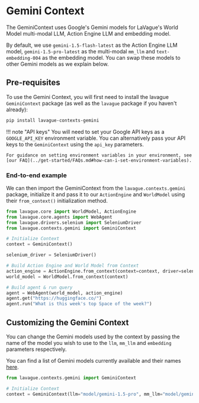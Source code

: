 # Gemini Context

The GeminiContext uses Google's Gemini models for LaVague's World Model multi-modal LLM, Action Engine LLM and embedding model.

By default, we use `gemini-1.5-flash-latest` as the Action Engine LLM model, `gemini-1.5-pro-latest` as the multi-modal `mm_llm` and `text-embedding-004` as the embedding model. You can swap these models to other Gemini models as we explain below.

## Pre-requisites

To use the Gemini Context, you will first need to install the lavague `GeminiContext` package (as well as the `lavague` package if you haven't already):

```bash
pip install lavague-contexts-gemini
```

!!! note "API keys"
    You will need to set your Google API keys as a `GOOGLE_API_KEY` environment variable. You can alternatively pass your API keys to the `GeminiContext` using the `api_key` parameters.

    For guidance on setting environment variables in your environment, see [our FAQ](../get-started/FAQs.md#how-can-i-set-environment-variables).

### End-to-end example

We can then import the GeminiContext from the `lavague.contexts.gemini` package, initialize it and pass it to our `ActionEngine` and `WorldModel` using their `from_context()` initialization method.

```python
from lavague.core import WorldModel, ActionEngine
from lavague.core.agents import WebAgent
from lavague.drivers.selenium import SeleniumDriver
from lavague.contexts.gemini import GeminiContext

# Initialize Context
context = GeminiContext()

selenium_driver = SeleniumDriver()

# Build Action Engine and World Model from Context
action_engine = ActionEngine.from_context(context=context, driver=selenium_driver)
world_model = WorldModel.from_context(context)

# Build agent & run query
agent = WebAgent(world_model, action_engine)
agent.get("https://huggingface.co/")
agent.run("What is this week's top Space of the week?")
```

## Customizing the Gemini Context

You can change the Gemini models used by the context by passing the name of the model you wish to use to the `llm`, `mm_llm` and `embedding` parameters respectively.

You can find a list of Gemini models currently available and their names [here](https://ai.google.dev/gemini-api/docs/models/gemini).

```py
from lavague.contexts.gemini import GeminiContext

# Initialize Context
context = GeminiContext(llm="model/gemini-1.5-pro", mm_llm="model/gemini-1.5-flash")
```
